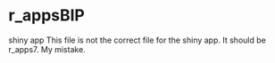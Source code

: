# r_appsBIP
shiny app
This file is not the correct file for the shiny app. It should be r_apps7. My mistake.
